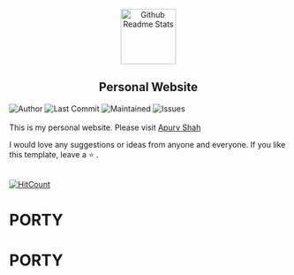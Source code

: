 <p align="center">
 <img width="100px" src="https://res.cloudinary.com/anuraghazra/image/upload/v1594908242/logo_ccswme.svg" align="center" alt="Github Readme Stats" />
 <h2 align="center">Personal Website</h2>
</p>


![Author](https://img.shields.io/badge/author-ApurvShah007-green)
![Last Commit](https://img.shields.io/github/last-commit/ApurvShah007/ApurvShah007.github.io)
![Maintained](https://img.shields.io/maintenance/yes/2020)
![Issues](https://img.shields.io/github/issues/ApurvShah007/ApurvShah007.github.io)
</br>
</br>
This is my personal website. Please visit [Apurv Shah](https://apurvshah007.github.io)

I would love any suggestions or ideas from anyone and everyone. If you like this template, leave a ⭐️ .
</br>
</br>

[![HitCount](http://hits.dwyl.com/ApurvShah007/ApurvShah007.github.io.svg)](http://hits.dwyl.com/ApurvShah007/ApurvShah007.github.io)
# PORTY
# PORTY
